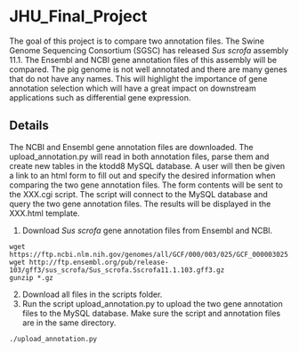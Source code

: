 # JHU_Final_Project
The goal of this project is to compare two annotation files.  The Swine Genome Sequencing Consortium (SGSC) has released *Sus scrofa* assembly 11.1.  The Ensembl and NCBI gene annotation files of this assembly will be compared.  The pig genome is not well annotated and there are many genes that do not have any names.  This will highlight the importance of gene annotation selection which will have a great impact on downstream applications such as differential gene expression.

## Details
The NCBI and Ensembl gene annotation files are downloaded.  The upload_annotation.py will read in both annotation files, parse them and create new tables in the ktodd8 MySQL database.  A user will then be given a link to an html form to fill out and specify the desired information when comparing the two gene annotation files.  The form contents will be sent to the XXX.cgi script.  The script will connect to the MySQL database and query the two gene annotation files.  The results will be displayed in the XXX.html template.

1. Download *Sus scrofa* gene annotation files from Ensembl and NCBI.
```
wget https://ftp.ncbi.nlm.nih.gov/genomes/all/GCF/000/003/025/GCF_000003025.6_Sscrofa11.1/GCF_000003025.6_Sscrofa11.1_genomic.gff.gz
wget http://ftp.ensembl.org/pub/release-103/gff3/sus_scrofa/Sus_scrofa.Sscrofa11.1.103.gff3.gz
gunzip *.gz
```
2. Download all files in the scripts folder.
3. Run the script upload_annotation.py to upload the two gene annotation files to the MySQL database.  Make sure the script and annotation files are in the same directory.
```
./upload_annotation.py
```
